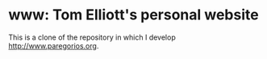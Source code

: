 www: Tom Elliott's personal website
========

This is a clone of the repository in which I develop http://www.paregorios.org.

